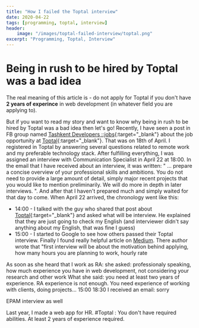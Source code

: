 ```yaml
---
title: "How I failed the Toptal interview"
date: 2020-04-22
tags: [programming, toptal, interview]
header: 
    image: "/images/toptal-failed-interview/toptal.png"
excerpt: "Programming, Toptal, Interview"
---
```


# Being in rush to be hired by Toptal was a bad idea

The real meaning of this article is - do not apply for Toptal if you don't have **2 years of experince** in web development (in whatever field you are applying to).

But if you want to read my story and want to know why being in rush to be hired by Toptal was a bad idea then let's go!
Recently, I have seen a post in FB group named [Tashkent Developers ::jobs](https://www.facebook.com/groups/tasdev.jobs){:target="_blank"} about the job opportunity at [Toptal](https://www.toptal.com/){:target="_blank"}. That was on 18th of April. I registered in Toptal by answering several questions related to remote work and my preferable technology stack. After fulfilling everything, I was assigned an interview with Communication Specialist in April 22 at 18:00. In the email that I have received about an interview, it was written: " ... prepare a concise overview of your professional skills and ambitions. You do not need to provide a large amount of detail, simply major recent projects that you would like to mention preliminarily. We will do more in depth in later interviews. ". And after that I haven't prepared much and simply waited for that day to come. When April 22 arrived, the chronology went like this: 
* 14:00 - I talked with the guy who shared that post about [Toptal](https://www.toptal.com/){:target="_blank"} and asked what will be interview. He explained that they are just going to check my English (and interviewer didn't say anything about my English, that was fine I guess)
* 15:00 - I started to Google to see how others passed their Toptal interview. Finally I found really helpful article on [Medium](https://medium.com/@karolisram/getting-into-toptal-the-entire-process-f3ee4f931949). There author wrote that "first interview will be about the motivation behind applying, how many hours you are planning to work, hourly rate

As soon as she heard that I work as RA: she asked: professionaly speaking, how much experience you have in web development, not considering your research and other work
What she said: you need at least two years of experience. RA experience is not enough. You need experience of working with clients, doing projects...
15:00
18:30 I received an email: sorry


EPAM interview as well



Last year, I made a web app for HR.
#Toptal : You don't have required abilities.
At least 2 years of experience required.